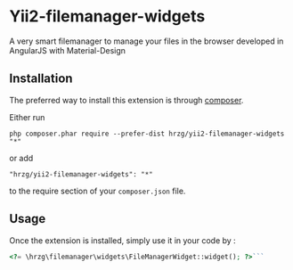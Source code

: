 Yii2-filemanager-widgets
========================
A very smart filemanager to manage your files in the browser developed in AngularJS with Material-Design

Installation
------------

The preferred way to install this extension is through [composer](http://getcomposer.org/download/).

Either run

```
php composer.phar require --prefer-dist hrzg/yii2-filemanager-widgets "*"
```

or add

```
"hrzg/yii2-filemanager-widgets": "*"
```

to the require section of your `composer.json` file.


Usage
-----

Once the extension is installed, simply use it in your code by  :

```php
<?= \hrzg\filemanager\widgets\FileManagerWidget::widget(); ?>```
